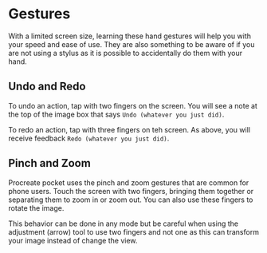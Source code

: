 # Gestures

With a limited screen size, learning these hand gestures will help you with your speed and ease of use. They are also something to be aware of if you are not using a stylus as it is possible to accidentally do them with your hand. 

## Undo and Redo

To undo an action, tap with two fingers on the screen. You will see a note at the top of the image box that says `Undo (whatever you just did)`.

To redo an action, tap with three fingers on teh screen. As above, you will receive feedback `Redo (whatever you just did)`.

## Pinch and Zoom

Procreate pocket uses the pinch and zoom gestures that are common for phone users. Touch the screen with two fingers, bringing them together or separating them to zoom in or zoom out. You can also use these fingers to  rotate the image.

This behavior can be done in any mode but be careful when using the adjustment (arrow) tool to use two fingers and not one as this can transform your image instead of change the view.